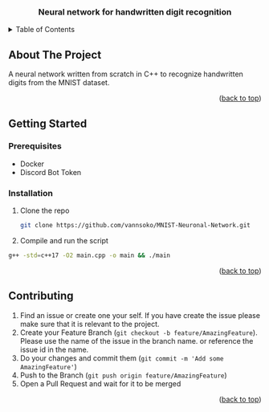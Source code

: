 
<!-- Anchor to the Top -->
<a name="readme-top"></a>




<h3 align="center"> Neural network for handwritten digit recognition</h3>

  <p align="center">

  </p>
</div>



<!-- TABLE OF CONTENTS -->
<details>
  <summary>Table of Contents</summary>
  <ol>
    <li>
      <a href="#about-the-project">About The Project</a>
      <ul>
        <li><a href="#built-with">Built With</a></li>
      </ul>
    </li>
    <li>
      <a href="#getting-started">Getting Started</a>
      <ul>
        <li><a href="#prerequisites">Prerequisites</a></li>
        <li><a href="#installation">Installation</a></li>
      </ul>
    </li>
    <li><a href="#contributing">Contributing</a></li>
  </ol>
</details>



<!-- ABOUT THE PROJECT -->
## About The Project
A neural network written from scratch in C++ to recognize handwritten digits from the MNIST dataset.

<p align="right">(<a href="#readme-top">back to top</a>)</p>

<!-- GETTING STARTED -->
## Getting Started

### Prerequisites

- Docker
- Discord Bot Token

### Installation
1. Clone the repo
   ```sh
   git clone https://github.com/vannsoko/MNIST-Neuronal-Network.git
   ```
2. Compile and run the script
  ```sh
  g++ -std=c++17 -O2 main.cpp -o main && ./main
  ```


<p align="right">(<a href="#readme-top">back to top</a>)</p>


<!-- CONTRIBUTING -->
## Contributing

1. Find an issue or create one your self. If you have create the issue please make sure that it is relevant to the project.
2. Create your Feature Branch (`git checkout -b feature/AmazingFeature`). Please use the name of the issue in the branch name. or reference the issue id in the name.
3. Do your changes and commit them (`git commit -m 'Add some AmazingFeature'`)
4. Push to the Branch (`git push origin feature/AmazingFeature`)
5. Open a Pull Request and wait for it to be merged

<p align="right">(<a href="#readme-top">back to top</a>)</p>



<!-- MARKDOWN LINKS & IMAGES -->
<!-- https://www.markdownguide.org/basic-syntax/#reference-style-links -->



